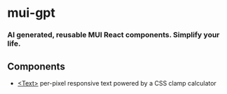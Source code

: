 # mui-gpt

### AI generated, reusable MUI React components. Simplify your life.

## Components

* [&lt;Text&gt;](https://github.com/jdukleth/mui-gpt/blob/master/src/components/Text.md) per-pixel responsive text powered by a CSS clamp calculator
